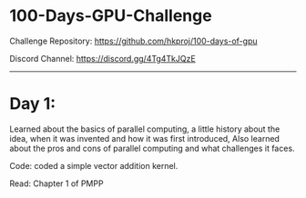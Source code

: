# 100-Days-GPU-Challenge

Challenge Repository: https://github.com/hkproj/100-days-of-gpu

Discord Channel: https://discord.gg/4Tg4TkJQzE

---

# Day 1:
Learned about the basics of parallel computing, a little history about the idea, when it was invented and how it was first introduced, Also learned about the pros and cons of parallel computing and what challenges it faces.

Code:
coded a simple vector addition kernel.

Read:
Chapter 1 of PMPP


